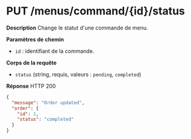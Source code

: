 # PUT /menus/command/{id}/status

**Description**
Change le statut d'une commande de menu.

**Paramètres de chemin**
- `id` : identifiant de la commande.

**Corps de la requête**
- `status` (string, requis, valeurs : `pending`, `completed`)

**Réponse**
HTTP 200

```json
{
  "message": "Order updated",
  "order": {
    "id": 1,
    "status": "completed"
  }
}
```
